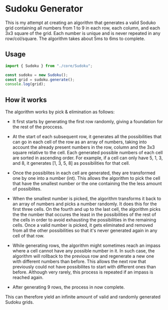 # Sudoku Generator

This is my attempt at creating an algorithm that generates a valid Soduko grid containing all numbers from 1 to 9 in each row, each column, and each 3x3 square of the grid. Each number is unique and is never repeated in any row/col/square. The algorithm takes about 5ms to 6ms to complete.

## Usage

```typescript
import { Sudoku } from "./core/Sudoku";

const sudoku = new Sudoku();
const grid = sudoku.generate();
console.log(grid);
```

## How it works

The algorithm works by pick & elimination as follows:

- It first starts by generating the first row randomly, giving a foundation for the rest of the proccess.

- At the start of each subsequent row, it generates all the possibilities that can go in each cell of the row as an array of numbers, taking into account the already present numbers in the row, column and the 3x3 square relative to the cell. Each generated possible numbers of each cell are sorted in ascending order. For example, if a cell can only have 5, 1, 3, and 8, it generates [1, 3, 5, 8] as possibilities for that cell.

- Once the possiblites in each cell are generated, they are transformed one by one into a number (int). This allows the algorithm to pick the cell that have the smallest number or the one containing the the less amount of possiblites.

- When the smallest number is picked, the algorithm transforms it back to an array of numbers and picks a number randomly. It does this for the first three cells. On the fourth and up to the last cell, the algorithm picks the the number that occures the least in the possibilities of the rest of the cells in order to avoid exhausting the possibilities in the remaining cells. Once a valid number is picked, it gets eliminated and removed from all the other possibilities so that it's never generated again in any cell of that row.

- While generating rows, the algorithm might sometimes reach an impass where a cell cannot have any possible number in it. In such case, the algorithm will rollback to the previous row and regenerate a new one with different numbers than before. This allows the next row that previously could not have possibilites to start with different ones than before. Although very rarely, this process is repeated if an impass is reached again.

- After generating 9 rows, the process in now complete.

This can therefore yield an infinite amount of valid and randomly generated Sudoku grids.
